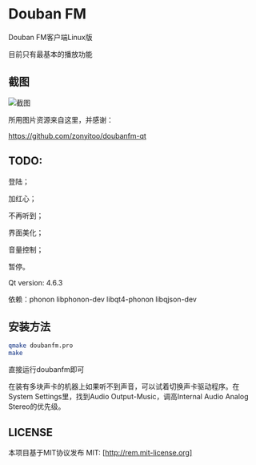 Douban FM
========
Douban FM客户端Linux版

目前只有最基本的播放功能

## 截图

![截图](https://raw.githubusercontent.com/YiShuiHanXL/DoubanFM/master/snapshot.png)

所用图片资源来自这里，并感谢：

https://github.com/zonyitoo/doubanfm-qt

## TODO:

登陆；

加红心；

不再听到；

界面美化；

音量控制；

暂停。

Qt version: 4.6.3

依赖：phonon libphonon-dev libqt4-phonon libqjson-dev

## 安装方法
```bash
qmake doubanfm.pro
make
```

直接运行doubanfm即可

在装有多块声卡的机器上如果听不到声音，可以试着切换声卡驱动程序。在System Settings里，找到Audio Output-Music，调高Internal Audio Analog Stereo的优先级。



## LICENSE
本项目基于MIT协议发布
MIT: [http://rem.mit-license.org]
